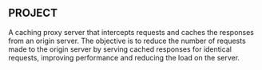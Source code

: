  ## PROJECT
 
 A caching proxy server that intercepts requests and caches the responses from an origin server. The objective is to reduce the number of requests made to the origin server by serving cached responses for identical requests, improving performance and reducing the load on the server.